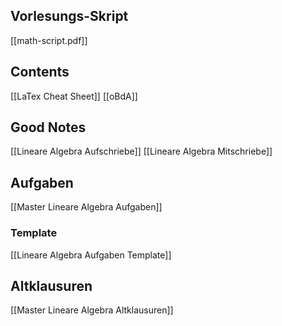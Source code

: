 ## Vorlesungs-Skript
[[math-script.pdf]]

## Contents
[[LaTex Cheat Sheet]]
[[oBdA]]

## Good Notes
[[Lineare Algebra Aufschriebe]]
[[Lineare Algebra Mitschriebe]]

## Aufgaben
[[Master Lineare Algebra Aufgaben]]
### Template
[[Lineare Algebra Aufgaben Template]]

## Altklausuren
[[Master Lineare Algebra Altklausuren]]
